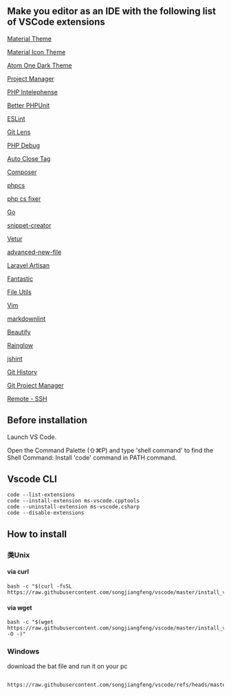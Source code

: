 


## Make you editor as an IDE with the following list of VSCode extensions

<a href="https://marketplace.visualstudio.com/items?itemName=Equinusocio.vsc-material-theme" >Material Theme</a>

<a href="https://marketplace.visualstudio.com/items?itemName=PKief.material-icon-theme">Material Icon Theme</a>

<a href="https://marketplace.visualstudio.com/items?itemName=akamud.vscode-theme-onedark">Atom One Dark Theme</a>

<a href="https://marketplace.visualstudio.com/items?itemName=alefragnani.project-manager">Project Manager</a>

<a href="https://marketplace.visualstudio.com/items?itemName=bmewburn.vscode-intelephense-client">PHP Intelephense</a>

<a href="https://marketplace.visualstudio.com/items?itemName=calebporzio.better-phpunit">Better PHPUnit</a>

<a href="https://marketplace.visualstudio.com/items?itemName=dbaeumer.vscode-eslint">ESLint</a>

<a href="https://marketplace.visualstudio.com/items?itemName=eamodio.gitlens">Git Lens</a>

<a href="https://marketplace.visualstudio.com/items?itemName=felixfbecker.php-debug">PHP Debug</a>

<a href="https://marketplace.visualstudio.com/items?itemName=formulahendry.auto-close-tag">Auto Close Tag</a>

<a href="https://marketplace.visualstudio.com/items?itemName=ikappas.composer">Composer</a>

<a href="https://marketplace.visualstudio.com/items?itemName=ikappas.phpcs">phpcs</a>

<a href="https://marketplace.visualstudio.com/items?itemName=junstyle.php-cs-fixer">php cs fixer</a>

<a href="https://marketplace.visualstudio.com/items?itemName=lukehoban.Go">Go</a>

<a href="https://marketplace.visualstudio.com/items?itemName=nikitaKunevich.snippet-creator">snippet-creator</a>

<a href="https://marketplace.visualstudio.com/items?itemName=octref.vetur">Vetur</a>

<a href="https://marketplace.visualstudio.com/items?itemName=patbenatar.advanced-new-file">advanced-new-file</a>

<a href="https://marketplace.visualstudio.com/items?itemName=ryannaddy.laravel-artisan">Laravel Artisan</a>

<a href="https://marketplace.visualstudio.com/items?itemName=sldobri.daily">Fantastic</a>

<a href="https://marketplace.visualstudio.com/items?itemName=sleistner.vscode-fileutils">File Utils</a>

<a href="https://marketplace.visualstudio.com/items?itemName=vscodevim.vim">Vim</a>



<a href="https://marketplace.visualstudio.com/items?itemName=DavidAnson.vscode-markdownlint">markdownlint</a>

<a href="https://marketplace.visualstudio.com/items?itemName=HookyQR.beautify">Beautify</a>

<a href="https://marketplace.visualstudio.com/items?itemName=daylerees.rainglow">Rainglow</a>

<a href="https://marketplace.visualstudio.com/items?itemName=dbaeumer.jshint">jshint</a>

<a href="https://marketplace.visualstudio.com/items?itemName=donjayamanne.githistory">Git History</a>

<a href="https://marketplace.visualstudio.com/items?itemName=felipecaputo.git-project-manager">Git Project Manager</a>

<a href="https://marketplace.visualstudio.com/items?itemName=ms-vscode-remote.remote-ssh">Remote - SSH</a>






## Before installation 

Launch VS Code.
 
Open the Command Palette (⇧⌘P) and type 'shell command' to find the Shell Command: Install 'code' command in PATH command.

## Vscode CLI
```
code --list-extensions
code --install-extension ms-vscode.cpptools
code --uninstall-extension ms-vscode.csharp
code --disable-extensions
```


## How to install

### 类Unix

#### via curl

```
bash -c "$(curl -fsSL https://raw.githubusercontent.com/songjiangfeng/vscode/master/install_vscode_exts.sh)"
```


#### via wget


 ```
 bash -c "$(wget https://raw.githubusercontent.com/songjiangfeng/vscode/master/install_vscode_exts.sh -O -)"
 
 ```

### Windows
download the bat file and run it on your pc
```

https://raw.githubusercontent.com/songjiangfeng/vscode/refs/heads/master/install_vscode_exts.bat
```




